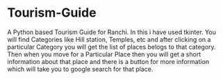 # Tourism-Guide
A Python based Tourism Guide for Ranchi.
In this i have used tkinter.
You will find Categories like Hill station, Temples, etc and after clicking on a particular Category you will get the list of places belogs to that category.
Then when you move for a Particular Place then you will get a short information about that place and there is a button for more information which will take you to google search for that place.
